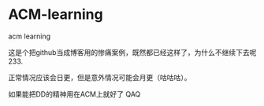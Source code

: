# ACM-learning
acm learning


这是个把github当成博客用的惨痛案例，既然都已经这样了，为什么不继续下去呢233.

正常情况应该会日更，但是意外情况可能会月更（咕咕咕）。

如果能把DD的精神用在ACM上就好了 QAQ

